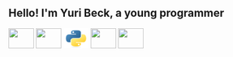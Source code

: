 ## Hello! I'm Yuri Beck, a young programmer
<div style="display: inline_block">
  <img align="center" height=40 width=50 src="https://cdn.jsdelivr.net/gh/devicons/devicon@latest/icons/javascript/javascript-original.svg">
  <img align="center" height=40 width=50 src="https://cdn.jsdelivr.net/gh/devicons/devicon@latest/icons/typescript/typescript-original.svg">
   <img align="center" height="40" width="50" src="https://raw.githubusercontent.com/devicons/devicon/master/icons/python/python-original.svg">
  <img align="center" height=40 width=50 src="https://cdn.jsdelivr.net/gh/devicons/devicon@latest/icons/html5/html5-original.svg">
  <img align="center" height=40 width=50  src="https://cdn.jsdelivr.net/gh/devicons/devicon@latest/icons/css3/css3-original.svg">
</div>
